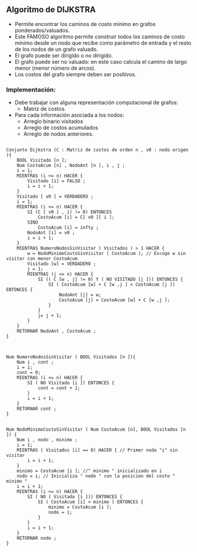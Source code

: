 ## Algoritmo de DIJKSTRA

- Permite encontrar los caminos de costo mínimo en grafos ponderados/valuados.
- Este FAMOSO algoritmo permite construir todos los caminos de costo
  mínimo desde un nodo que recibe como parámetro de entrada y el
  resto de los nodos de un grafo valuado.
- El grafo puede ser dirigido o no dirigido.
- El grafo puede ser no valuado: en este caso calcula el camino de largo
  menor (menor número de arcos).
- Los costos del grafo siempre deben ser positivos.

### Implementación:
- Debe trabajar con alguna representación computacional de grafos: 
	- Matriz de costos.
- Para cada información asociada a los nodos:
	- Arreglo binario visitados
	- Arreglo de costos acumulados
	- Arreglo de nodos anteriores.

~~~

Conjunto Dijkstra (C : Matriz de costos de orden n , v0 : nodo origen ){
	BOOL Visitado [n ];
	Num CostoAcum [n] , NodoAnt [n ], i , j ;
	i = 1;
	MIENTRAS (i <= n) HACER {
		Visitado [i] = FALSO ;
		i = i + 1;
	}
	Visitado [ v0 ] = VERDADERO ;
	i = 1;
	MIENTRAS (i <= n) HACER {
		SI (C [ v0 ] , i) != 0) ENTONCES
			CostoAcum [i] = C[ v0 ][ i ];
		SINO
			CostoAcum [i] = infty ;
		NodoAnt [i] = v0 ;
		i = i + 1;
	}
	MIENTRAS NumeroNodosSinVisitar ( Visitados ) > 1 HACER {
		w = NodoMinimoCostoSinVisitar ( CostoAcum ); // Escoge w sin visitar con menor CostoAcum
		Visitado [w] = VERDADERO ;
		j = 1;
		MIENTRAS (j <= n) HACER {
			SI (( C [w , j] != 0) Y ( NO VISITADO [j ])) ENTONCES {
				SI ( CostoAcum [w] + C [w ,j ] < CostoAcum [j ]) ENTONCES {
					NodoAnt [j] = w;
					CostoAcum [j] = CostoAcum [w] + C [w ,j ];
				}
			}
			j= j + 1;
		}
	}
	RETORNAR NodoAnt , CostoAcum ;
}



Num NumeroNodosSinVisitar ( BOOL Visitados [n ]){
	Num i , cont ;
	i = 1;
	cont = 0;
	MIENTRAS (i <= n) HACER {
		SI ( NO Visitado [i ]) ENTONCES {
			cont = cont + 1;
		}
		i = i + 1;
	}
	RETORNAR cont ;
}


Num NodoMinimoCostoSinVisitar ( Num CostoAcum [n], BOOL Visitados [n ]) {
	Num i , nodo , minimo ;
	i = 1;
	MIENTRAS ( Visitados [i] == 0) HACER { // Primer nodo "i" sin visitar
		i = i + 1;
	}
	minimo = CostoAcum [i ]; //" minimo " inicializado en i
	nodo = i; // Inicializa " nodo " con la posicion del costo " minimo "
	i = i + 1;
	MIENTRAS (i <= n) HACER {
		SI ( NO ( Visitado [i ])) ENTONCES {
			SI ( CostoAcum [i] < minimo ) ENTONCES {
				minimo = CostoAcum [i ];
				nodo = i;
			}
		}
		i = i + 1;
	}
	RETORNAR nodo ;
}
~~~
